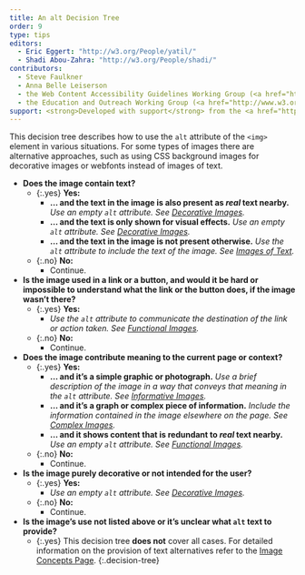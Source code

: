 ```yaml
---
title: An alt Decision Tree
order: 9
type: tips
editors:
  - Eric Eggert: "http://w3.org/People/yatil/"
  - Shadi Abou-Zahra: "http://w3.org/People/shadi/"
contributors:
  - Steve Faulkner
  - Anna Belle Leiserson
  - the Web Content Accessibility Guidelines Working Group (<a href="http://www.w3.org/WAI/GL/">WCAG WG</a>)
  - the Education and Outreach Working Group (<a href="http://www.w3.org/WAI/EO/">EOWG</a>)
support: <strong>Developed with support</strong> from the <a href="http://www.w3.org/WAI/ACT/">WAI-ACT</a> project, co-funded by the European Commission <abbr title="Information Society Technologies">IST</abbr> Programme.
---
```


This decision tree describes how to use the `alt` attribute of the `<img>` element in various situations. For some types of images there are alternative approaches, such as using CSS background images for decorative images or webfonts instead of images of text.

-   **Does the image contain text?**
	-   {:.yes} **Yes:**
		-   **… and the text in the image is also present as *real* text nearby.**
			_Use an empty `alt` attribute. See [Decorative Images](decorative.html)._
		-   **… and the text is only shown for visual effects.**
			_Use an empty `alt` attribute. See [Decorative Images](decorative.html)._
		-   **… and the text in the image is not present otherwise.** _Use the `alt` attribute to include the text of the image. See [Images of Text](textual.html#image-of-styled-text-with-decorative-effect)._
	-   {:.no} **No:**
		- Continue.
-   **Is the image used in a link or a button, and would it be hard or impossible to understand what the link or the button does, if the image wasn’t there?**
	-   {:.yes} **Yes:**
		- _Use the `alt` attribute to communicate the destination of the link or action taken. See [Functional Images](functional.html)._
	-   {:.no} **No:**
		- Continue.
-   **Does the image contribute meaning to the current page or context?**
	-   {:.yes} **Yes:**
		-   **… and it’s a simple graphic or photograph.**
			_Use a brief description of the image in a way that conveys that meaning in the `alt` attribute. See [Informative Images](informative.html)._
		-   **… and it’s a graph or complex piece of information.**
			_Include the information contained in the image elsewhere on the page. See [Complex Images](complex.html)._
		-   **… and it shows content that is redundant to *real* text nearby.**
			_Use an empty `alt` attribute. See [Functional Images](functional.html#logo-image-within-link-text)._
	-   {:.no} **No:**
		-   Continue.
-   **Is the image purely decorative or not intended for the user?**
	-   {:.yes} **Yes:**
		- _Use an empty `alt` attribute. See [Decorative Images](decorative.html)._
	-   {:.no} **No:**
		- Continue.
-   **Is the image’s use not listed above or it’s unclear what `alt` text to provide?**
	-   {:.yes} This decision tree **does not** cover all cases. For detailed information on the provision of text alternatives refer to the [Image Concepts Page](index.html).
{:.decision-tree}
